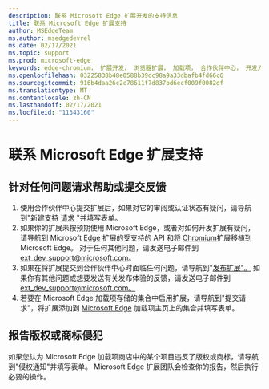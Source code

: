 ```yaml
---
description: 联系 Microsoft Edge 扩展开发的支持信息
title: 联系 Microsoft Edge 扩展支持
author: MSEdgeTeam
ms.author: msedgedevrel
ms.date: 02/17/2021
ms.topic: support
ms.prod: microsoft-edge
keywords: edge-chromium， 扩展开发， 浏览器扩展， 加载项， 合作伙伴中心， 开发人员， 支持
ms.openlocfilehash: 03225838b48e0588b39dc98a9a33dbafb4fd66c6
ms.sourcegitcommit: 916b4daa26c2c78611f7d837bd6ecf009f0082df
ms.translationtype: MT
ms.contentlocale: zh-CN
ms.lasthandoff: 02/17/2021
ms.locfileid: "11343160"
---
```

# 联系 Microsoft Edge 扩展支持  

##  <a name="request-help-for-any-issues-or-submit-feedback"></a>针对任何问题请求帮助或提交反馈  

1.  使用合作伙伴中心提交扩展后，如果对它的审阅或认证状态有疑问，请导航到"新建支持 [请求][MicrosoftSupportSupportrequestformE7a381be9c9aFafbEd76262bc93fd9e4] "并填写表单。  
1.  如果你的扩展未按预期使用 Microsoft Edge，或者对如何开发扩展有疑问，请导航到 Microsoft [Edge][ExtensionsDeveloperGuideApiSupport] 扩展的受支持的 API 和将 [Chromium][ExtensionsDeveloperGuidePortChromeExtension]扩展移植到 Microsoft Edge。  对于任何其他问题，请发送电子邮件到 [ext_dev_support@microsoft.com][MailtoExtDevSupportMicrosoft]。  
1.  如果在将扩展提交到合作伙伴中心时面临任何问题，请导航到"[发布扩展"。][ExtensionsPublishPublishExtension]  如果你有其他问题或想要发送有关发布体验的反馈，请发送电子邮件到[ext_dev_support@microsoft.com。][MailtoExtDevSupportMicrosoft]  
1.  若要在 Microsoft Edge 加载项存储的集合中启用扩展，请导航到"提交请求"，将扩展添加到 [Microsoft Edge][OfficeFormsPagesResponsepageAspxV4j5cvggr0grqy180bhbrw01uwybfaxnna1zkp3x2vun0ibsu1ymeu3vfy0vurrodewsjgwu00yry4u] 加载项主页上的集合并填写表单。   
    
##  <a name="report-copyright-or-trademark-infringement"></a>报告版权或商标侵犯  

如果您认为 Microsoft Edge 加载项商店中的某个项目违反了版权或商标，请导航到"侵权通知[][MicrosoftInfoMarketplaceHtml]"并填写表单。  Microsoft Edge 扩展团队会检查你的报告，然后执行必要的操作。  

<!-- links -->  

[ExtensionsDeveloperGuideApiSupport]: ../developer-guide/api-support.md "Microsoft Edge 扩展支持的 API |Microsoft Docs"  
[ExtensionsDeveloperGuidePortChromeExtension]: ../developer-guide/port-chrome-extension.md "移植扩展|Microsoft Docs"  
[ExtensionsPublishPublishExtension]: ./publish-extension.md "发布扩展|Microsoft Docs"  

[MicrosoftInfoMarketplaceHtml]: https://www.microsoft.com/info/Marketplace.html "侵权通知|Microsoft"  

[MicrosoftSupportSupportrequestformE7a381be9c9aFafbEd76262bc93fd9e4]: https://support.microsoft.com/supportrequestform/e7a381be-9c9a-fafb-ed76-262bc93fd9e4 "Extensions 新的支持请求|Microsoft 支持"  

[OfficeFormsPagesResponsepageAspxV4j5cvggr0grqy180bhbrw01uwybfaxnna1zkp3x2vun0ibsu1ymeu3vfy0vurrodewsjgwu00yry4u]: https://forms.office.com/Pages/ResponsePage.aspx?id=v4j5cvGGr0GRqy180BHbRw01UwyBfAxNna_1ZkP3X2VUN0lBSU1YMEU3VFY0VURRODEwSjgwU00yRy4u "提交将扩展添加到 Microsoft Edge 加载项主页上集合|Microsoft Office 表单"  

[MailtoExtDevSupportMicrosoft]: mailto:ext_dev_support@microsoft.com "向用户发送电子邮件 ext_dev_support@microsoft.com"  
